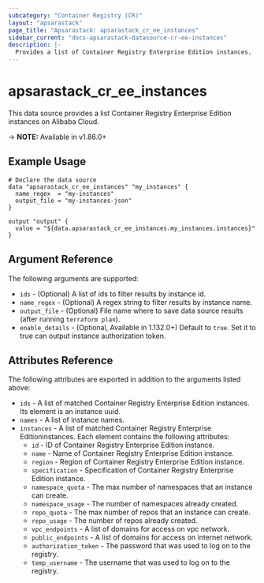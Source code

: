```yaml
---
subcategory: "Container Registry (CR)"
layout: "apsarastack"
page_title: "Apsarastack: apsarastack_cr_ee_instances"
sidebar_current: "docs-apsarastack-datasource-cr-ee-instances"
description: |-
  Provides a list of Container Registry Enterprise Edition instances.
---
```


# apsarastack\_cr\_ee\_instances

This data source provides a list Container Registry Enterprise Edition instances on Alibaba Cloud.

-> **NOTE:** Available in v1.86.0+

## Example Usage

```
# Declare the data source
data "apsarastack_cr_ee_instances" "my_instances" {
  name_regex  = "my-instances"
  output_file = "my-instances-json"
}

output "output" {
  value = "${data.apsarastack_cr_ee_instances.my_instances.instances}"
}
```

## Argument Reference

The following arguments are supported:

* `ids` - (Optional) A list of ids to filter results by instance id.
* `name_regex` - (Optional) A regex string to filter results by instance name.
* `output_file` - (Optional) File name where to save data source results (after running `terraform plan`).
* `enable_details` - (Optional, Available in 1.132.0+) Default to `true`. Set it to true can output instance authorization token.

## Attributes Reference

The following attributes are exported in addition to the arguments listed above:

* `ids` - A list of matched Container Registry Enterprise Edition instances. Its element is an instance uuid.
* `names` - A list of instance names.
* `instances` - A list of matched Container Registry Enterprise Editioninstances. Each element contains the following attributes:
  * `id` - ID of Container Registry Enterprise Edition instance.
  * `name` - Name of Container Registry Enterprise Edition instance.
  * `region` - Region of Container Registry Enterprise Edition instance.
  * `specification` - Specification of Container Registry Enterprise Edition instance.
  * `namespace_quota` - The max number of namespaces that an instance can create.
  * `namespace_usage` - The number of namespaces already created.
  * `repo_quota` - The max number of repos that an instance can create.
  * `repo_usage` - The number of repos already created.
  * `vpc_endpoints` - A list of domains for access on vpc network.
  * `public_endpoints` - A list of domains for access on internet network.
  * `authorization_token` - The password that was used to log on to the registry.
  * `temp_username` - The username that was used to log on to the registry.
  
